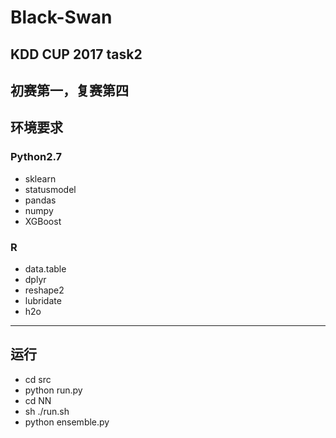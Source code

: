 # Black-Swan
## KDD CUP 2017 task2
初赛第一，复赛第四
----
## 环境要求
### Python2.7
- sklearn
- statusmodel
- pandas
- numpy
- XGBoost
### R
- data.table
- dplyr
- reshape2
- lubridate
- h2o
----
## 运行
- cd src
- python run.py
- cd NN
- sh ./run.sh
- python ensemble.py
